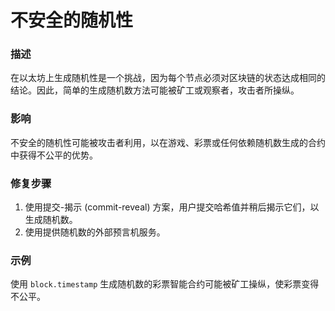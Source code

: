 # 不安全的随机性

### 描述
在以太坊上生成随机性是一个挑战，因为每个节点必须对区块链的状态达成相同的结论。因此，简单的生成随机数方法可能被矿工或观察者，攻击者所操纵。

### 影响
不安全的随机性可能被攻击者利用，以在游戏、彩票或任何依赖随机数生成的合约中获得不公平的优势。

### 修复步骤
1. 使用提交-揭示 (commit-reveal) 方案，用户提交哈希值并稍后揭示它们，以生成随机数。
2. 使用提供随机数的外部预言机服务。

### 示例
使用 `block.timestamp` 生成随机数的彩票智能合约可能被矿工操纵，使彩票变得不公平。

